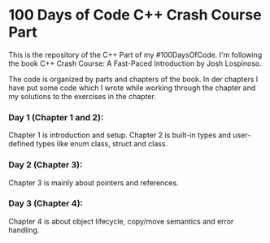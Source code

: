 # 100 Days of Code C++ Crash Course Part
This is the repository of the C++ Part of my #100DaysOfCode. I'm following the
book C++ Crash Course: A Fast-Paced Introduction by Josh Lospinoso.

The code is organized by parts and chapters of the book. In der chapters I
have put some code which I wrote while working through the chapter and my
solutions to the exercises in the chapter.

### Day 1 (Chapter 1 and 2):
Chapter 1 is introduction and setup. Chapter 2 is built-in types and
user-defined types like enum class, struct and class.

### Day 2 (Chapter 3):
Chapter 3 is mainly about pointers and references.

### Day 3 (Chapter 4):
Chapter 4 is about object lifecycle, copy/move semantics and error handling.